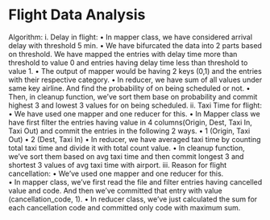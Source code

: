 # Flight Data Analysis 

Algorithm: 
i. Delay in flight: 
• In mapper class, we have considered arrival delay with threshold 5 min. 
• We have bifurcated the data into 2 parts based on threshold. We have mapped the entries with delay time more than threshold to value 0 and entries having delay time less than  threshold to value 1. 
• The output of mapper would be having 2 keys (0,1) and the entries with their respective  category. 
• In reducer, we have sum of all values under same key airline. And find the probability of on  being scheduled or not. 
• Then, in cleanup function, we’ve sort them base on probability and commit highest 3 and  lowest 3 values for on being scheduled. 
ii. Taxi Time for flight: 
• We have used one mapper and one reducer for this. 
• In Mapper class we have first filter the entries having value in 4 columns(Origin, Dest, Taxi  In, Taxi Out) and commit the entries in the following 2 ways. 
• 1 (Origin, Taxi Out) 
• 2 (Dest, Taxi In) 
• In reducer, we have averaged taxi time by counting total taxi time and divide it with total count value. 
• In cleanup function, we’ve sort them based on avg taxi time and then commit longest 3 and  shortest 3 values of avg taxi time with airport. 
iii. Reason for flight cancellation: 
• We’ve used one mapper and one reducer for this.  
• In mapper class, we’ve first read the file and filter entries having cancelled value and code.  And then we’ve committed that entry with value (cancellation_code, 1). 
• In reducer class, we’ve just calculated the sum for each cancellation code and committed only code with maximum sum. 

